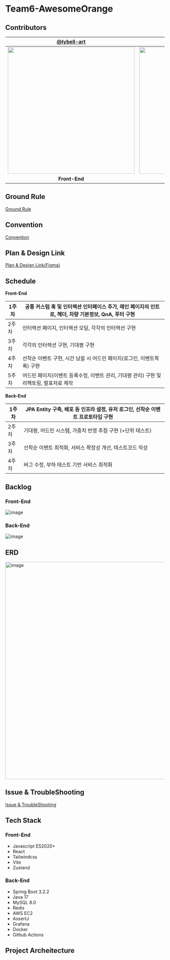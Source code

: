 #  Team6-AwesomeOrange

## Contributors
|       [@lybell-art](https://github.com/lybell-art)        |        [@darkdulgi](https://github.com/darkdulgi)         |        [@blaxsior](https://github.com/blaxsior)         |             [@win-luck](https://github.com/win-luck)              |
|:---------------------------------------------------------:|:-------------------------------------------------------:|:-------------------------------------------------------:|:-----------------------------------------------------------------:|
| <img width="400" src="https://github.com/lybell-art.png"> | <img width="400" src="https://github.com/darkdulgi.png"> | <img width="400" src="https://github.com/blaxsior.png"> |                     <img width="400" src="https://github.com/win-luck.png">                      |
|                       **Front-End**                       |                      **Front-End**                      |                      **Back-End**                       |                           **Back-End**                            |


## Ground Rule
[Ground Rule](https://github.com/softeerbootcamp4th/Team6-AwesomeOrange-BE/wiki/%5BGround-Rule%5D)

## Convention
[Convention](https://github.com/softeerbootcamp4th/Team6-AwesomeOrange-BE/wiki/%08%5BTeam-Convention%5D)

## Plan & Design Link
[Plan & Design Link(Figma)](https://www.figma.com/design/XieJv765qFmU9dFuQAG7tQ/%EC%96%B4%EC%8D%B8%EC%98%A4%EB%A0%8C%EC%A7%80_Hand-off_%EC%B5%9C%EC%A2%85(07%2F24)?node-id=33-1157)

## Schedule
**Front-End**

| 1주차 | 공통 커스텀 훅 및 인터랙션 인터페이스 추가, 메인 페이지의 인트로, 헤더, 차량 기본정보, QnA, 푸터 구현 |
| --- | --- |
| 2주차 | 인터랙션 페이지, 인터랙션 모달, 각각의 인터랙션 구현 |
| 3주차 | 각각의 인터랙션 구현, 기대평 구현 |
| 4주차 | 선착순 이벤트 구현, 시간 남을 시 어드민 페이지(로그인, 이벤트목록) 구현 |
| 5주차 | 어드민 페이지(이벤트 등록수정, 이벤트 관리, 기대평 관리) 구현 및 리팩토링, 발표자료 제작 |

**Back-End**

| 1주차 | JPA Entity 구축, 배포 등 인프라 설정, 유저 로그인, 선착순 이벤트 프로토타입 구현 |
| --- | --- |
| 2주차 | 기대평, 어드민 시스템, 가중치 반영 추첨 구현 (+단위 테스트) |
| 3주차 | 선착순 이벤트 최적화, 서비스 확장성 개선, 테스트코드 작성 |
| 4주차 | 버그 수정, 부하 테스트 기반 서비스 최적화 |

## Backlog
### Front-End
![image](https://github.com/user-attachments/assets/3fec291d-4aed-4f04-895b-7b2686aecc59)

### Back-End
![image](https://github.com/user-attachments/assets/d7444775-cbad-48a2-a278-fd73368a1b6e)

## ERD
<img width="686" alt="image" src="https://github.com/user-attachments/assets/eece7379-ad7b-4b29-b0bb-ae4bc20a7104">

## Issue & TroubleShooting
[Issue & TroubleShooting](https://github.com/softeerbootcamp4th/Team6-AwesomeOrange-BE/wiki/%5BIssue-&-TroubleShooting%5D)

## Tech Stack

### Front-End
- Javascript ES2020+
- React
- Tailwindcss
- Vite
- Zustand

### Back-End
- Spring Boot 3.2.2
- Java 17
- MySQL 8.0
- Redis
- AWS EC2
- AssertJ
- Grafana
- Docker
- Github Actions

## Project Archeitecture
